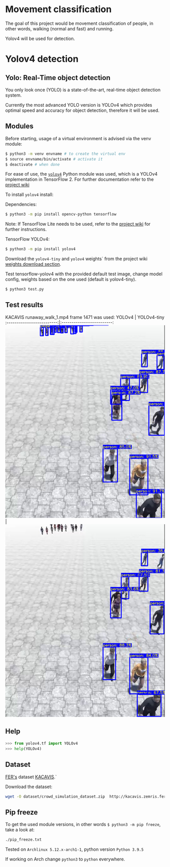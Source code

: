 # Movement classification

The goal of this project would be movement classification of people, in other words, walking (normal and fast) and running.

Yolov4 will be used for detection.

# Yolov4 detection

## Yolo: Real-Time object detection
You only look once (YOLO) is a state-of-the-art, real-time object detection system. 

Currently the most advanced YOLO version is YOLOv4 which provides optimal speed and accuracy for object detection, therefore it will be used.

## Modules
Before starting, usage of a virtual environment is advised via the venv module:
```bash
$ python3 -m venv envname # to create the virtual env
$ source envname/bin/activate # activate it
$ deactivate # when done
```

For ease of use, the [`yolov4`](https://pypi.org/project/yolov4/) Python module was used, which is a YOLOv4 implementation in TensorFlow 2. 
For further documentation refer to the [project wiki](https://wiki.loliot.net/docs/lang/python/libraries/yolov4/python-yolov4-about/)

To install `yolov4` install:

Dependencies:
```bash
$ python3 -m pip install opencv-python tensorflow
```
Note: If TensorFlow Lite needs to be used, refer to the [project wiki](https://wiki.loliot.net/docs/lang/python/libraries/yolov4/python-yolov4-about/) for further instructions.


TensorFlow YOLOv4:
```bash
$ python3 -m pip install yolov4
```

Download the `yolov4-tiny` and `yolov4` weights` from the project wiki [weights download section](https://wiki.loliot.net/docs/lang/python/libraries/yolov4/python-yolov4-about/#download-weights).


Test tensorflow-yolov4 with the provided default test image, change model config, weights based on the one used (default is yolov4-tiny).
```bash
$ python3 test.py
```

## Test results
KACAVIS runaway_walk_1.mp4 frame 1471 was used:
YOLOv4             |  YOLOv4-tiny
:-------------------------:|:-------------------------:
![Yolov4](assets/passaway_walk_1_frame1471_yolov4.png)  |  ![Yolov4-tiny](assets/passaway_walk_1_frame1471_yolov4-tiny.png)

## Help
```python
>>> from yolov4.tf import YOLOv4
>>> help(YOLOv4)
```

## Dataset
[FER's](https://www.fer.unizg.hr/?) dataset [KACAVIS](http://kacavis.zemris.fer.hr/).`

Download the dataset:
```bash
wget -O dataset/crowd_simulation_dataset.zip  http://kacavis.zemris.fer.hr/datasets/Crowd_simulation_dataset_videos.zip
```

## Pip freeze
To get the used module versions, in other words `$ python3 -m pip freeze`, take a look at:
```bash
./pip_freeze.txt
```

Tested on `Archlinux 5.12.x-arch1-1`, python version `Python 3.9.5`

If working on Arch change `python3` to `python` everywhere.
